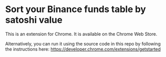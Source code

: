 # Sort your Binance funds table by satoshi value
This is an extension for Chrome. It is available on the Chrome Web Store. 

Alternatively, you can run it using the source code in this repo by following the instructions here: https://developer.chrome.com/extensions/getstarted
